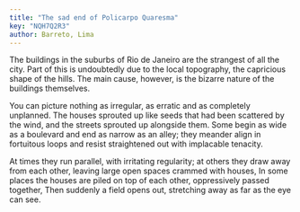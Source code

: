 ```yaml
---
title: "The sad end of Policarpo Quaresma"
key: "NQH7Q2R3"
author: Barreto, Lima
---
```

<div data-schema-version="9"><p>The buildings in the suburbs of Rio de Janeiro are the strangest of all the city. Part of this is undoubtedly due to the local topography, the capricious shape of the hills. The main cause, however, is the bizarre nature of the buildings themselves.</p> <p>You can picture nothing as irregular, as erratic and as completely unplanned. The houses sprouted up like seeds that had been scattered by the wind, and the streets sprouted up alongside them. Some begin as wide as a boulevard and end as narrow as an alley; they meander align in fortuitous loops and resist straightened out with implacable tenacity.</p> <p>At times they run parallel, with irritating regularity; at others they draw away from each other, leaving large open spaces crammed with houses, In some places the houses are piled on top of each other, oppressively passed together, Then suddenly a field opens out, stretching away as far as the eye can see.</p> </div>